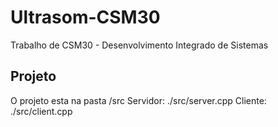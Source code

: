 # Ultrasom-CSM30
Trabalho de CSM30 - Desenvolvimento Integrado de Sistemas

## Projeto
O projeto esta na pasta /src
Servidor: ./src/server.cpp
Cliente: ./src/client.cpp
